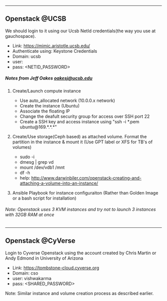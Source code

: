 

------------------
## Openstack @UCSB

We should login to it using our Ucsb NetId credentials(the way you use at gauchospace).

- Link: https://mimic.aristotle.ucsb.edu/
- Authenticate using: Keystone Credentials
- Domain: ucsb
- user: <NETID>
- pass: <NETID_PASSWORD>

##### Notes from Jeff Oakes <oakesj@ucsb.edu> 

1. Create/Launch compute instance
     - Use auto_allocated network (10.0.0.x network)
     - Create the instance (Ubuntu) 
     - Associate the floating IP 
     - Change the deafult security group for access over SSH port 22
     - Create a SSH key and access instance using "ssh -i \*.pem ubuntu@169.\*.\*.\*"

2. Create/Use storage(Ceph based) as attached volume. Format the partition in the instance & mount it (Use GPT label or XFS for TB's of volumes)
     - sudo -i 
     - dmesg | grep vd  
     - mount /dev/vdb1 /mnt
     - df -h
     - help: http://www.darwinbiler.com/openstack-creating-and-attaching-a-volume-into-an-instance/

3. Ansible Playbook for instance configuraiton (Rather than Golden Image or a bash script for installation)

###### Note: Openstack uses 3 KVM instances and try not to launch 3 instances with 32GB RAM at once


------------------
## Openstack @CyVerse

Login to Cyverse Openstack using the account created by Chris Martin or Andy Edmond in University of Arizona

- Link: https://tombstone-cloud.cyverse.org
- Domain: cso
- user: vishwakarma
- pass: <SHARED_PASSWORD>

Note: Similar instance and volume creation process as described earlier.
